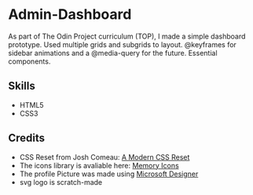 # Admin-Dashboard
As part of The Odin Project curriculum (TOP), I made a simple dashboard prototype. Used multiple grids and subgrids to layout. @keyframes for sidebar animations and a @media-query for the future. Essential components.

## Skills
- HTML5
- CSS3

## Credits
- CSS Reset from Josh Comeau: <a href="https://www.joshwcomeau.com/css/custom-css-reset/" target="_blank">A Modern CSS Reset</a>
- The icons library is avaliable here: <a href="https://pictogrammers.com/library/memory/" target="_blank">Memory Icons</a>
- The profile Picture was made using <a href="https://designer.microsoft.com/" target="_blank">Microsoft Designer</a>
- svg logo is scratch-made
